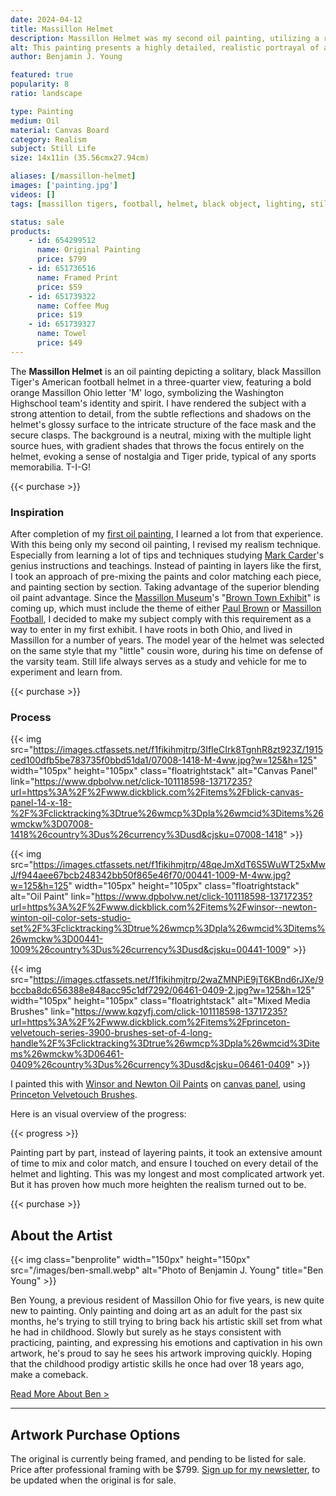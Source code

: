 ```yaml
---
date: 2024-04-12
title: Massillon Helmet
description: Massillon Helmet was my second oil painting, utilizing a revised realism technique for a Massillon Museum Football Art exhibit.
alt: This painting presents a highly detailed, realistic portrayal of a black football helmet with a prominent orange 'M' logo, capturing a sense of rugged athleticism.
author: Benjamin J. Young

featured: true
popularity: 8
ratio: landscape

type: Painting
medium: Oil
material: Canvas Board
category: Realism
subject: Still Life
size: 14x11in (35.56cmx27.94cm)

aliases: [/massillon-helmet]
images: ['painting.jpg']
videos: []
tags: [massillon tigers, football, helmet, black object, lighting, still life art, oil paint, realism, study, for sale]

status: sale
products:
    - id: 654299512
      name: Original Painting
      price: $799
    - id: 651736516
      name: Framed Print
      price: $59
    - id: 651739322
      name: Coffee Mug
      price: $19
    - id: 651739327
      name: Towel
      price: $49
---
```


The **Massillon Helmet** is an oil painting depicting a solitary, black Massillon Tiger's American football helmet in a three-quarter view, featuring a bold orange Massillon Ohio letter 'M' logo, symbolizing the Washington Highschool team's identity and spirit. I have rendered the subject with a strong attention to detail, from the subtle reflections and shadows on the helmet's glossy surface to the intricate structure of the face mask and the secure clasps. The background is a neutral, mixing with the multiple light source hues, with gradient shades that throws the focus entirely on the helmet, evoking a sense of nostalgia and Tiger pride, typical of any sports memorabilia. T-I-G!

{{< purchase >}}

### Inspiration ###

After completion of my [first oil painting](/artwork/cherry-popping), I learned a lot from that experience. With this being only my second oil painting, I revised my realism technique. Especially from learning a lot of tips and techniques studying [Mark Carder](https://www.drawmixpaint.com)'s genius instructions and teachings. Instead of painting in layers like the first, I took an approach of pre-mixing the paints and color matching each piece, and painting section by section. Taking advantage of the superior blending oil paint advantage. Since the [Massillon Museum](http://massillonmuseum.org/)'s "[Brown Town Exhibit](https://paulbrownmuseum.org/home/special-exhibits/)" is coming up, which must include the theme of either [Paul Brown](https://en.wikipedia.org/wiki/Paul_Brown) or [Massillon Football](https://massillontigers.com), I decided to make my subject comply with this requirement as a way to enter in my first exhibit. I have roots in both Ohio, and lived in Massillon for a number of years. The model year of the helmet was selected on the same style that my "little" cousin wore, during his time on defense of the varsity team. Still life always serves as a study and vehicle for me to experiment and learn from.

{{< purchase >}}

### Process ###

{{< img src="https://images.ctfassets.net/f1fikihmjtrp/3IfIeCIrk8TgnhR8zt923Z/1915ced100dfb5be783735f0bbd51da1/07008-1418-M-4ww.jpg?w=125&h=125" width="105px" height="105px" class="floatrightstack" alt="Canvas Panel" link="https://www.dpbolvw.net/click-101118598-13717235?url=https%3A%2F%2Fwww.dickblick.com%2Fitems%2Fblick-canvas-panel-14-x-18-%2F%3Fclicktracking%3Dtrue%26wmcp%3Dpla%26wmcid%3Ditems%26wmckw%3D07008-1418%26country%3Dus%26currency%3Dusd&cjsku=07008-1418" >}}

{{< img src="https://images.ctfassets.net/f1fikihmjtrp/48qeJmXdT6S5WuWT25xMwJ/f944aee67bcb248342bb50f865e46f70/00441-1009-M-4ww.jpg?w=125&h=125" width="105px" height="105px" class="floatrightstack" alt="Oil Paint" link="https://www.dpbolvw.net/click-101118598-13717235?url=https%3A%2F%2Fwww.dickblick.com%2Fitems%2Fwinsor--newton-winton-oil-color-sets-studio-set%2F%3Fclicktracking%3Dtrue%26wmcp%3Dpla%26wmcid%3Ditems%26wmckw%3D00441-1009%26country%3Dus%26currency%3Dusd&cjsku=00441-1009" >}}

{{< img src="https://images.ctfassets.net/f1fikihmjtrp/2waZMNPiE9jT6KBnd6rJXe/9bccba8dc656388e848acc95c1df7292/06461-0409-2.jpg?w=125&h=125" width="105px" height="105px" class="floatrightstack" alt="Mixed Media Brushes" link="https://www.kqzyfj.com/click-101118598-13717235?url=https%3A%2F%2Fwww.dickblick.com%2Fitems%2Fprinceton-velvetouch-series-3900-brushes-set-of-4-long-handle%2F%3Fclicktracking%3Dtrue%26wmcp%3Dpla%26wmcid%3Ditems%26wmckw%3D06461-0409%26country%3Dus%26currency%3Dusd&cjsku=06461-0409" >}}

I painted this with [Winsor and Newton Oil Paints](https://www.dpbolvw.net/click-101118598-13717235?url=https%3A%2F%2Fwww.dickblick.com%2Fitems%2Fwinsor--newton-winton-oil-color-sets-studio-set%2F%3Fclicktracking%3Dtrue%26wmcp%3Dpla%26wmcid%3Ditems%26wmckw%3D00441-1009%26country%3Dus%26currency%3Dusd&cjsku=00441-1009) on [canvas panel](https://www.dpbolvw.net/click-101118598-13717235?url=https%3A%2F%2Fwww.dickblick.com%2Fitems%2Fblick-canvas-panel-14-x-18-%2F%3Fclicktracking%3Dtrue%26wmcp%3Dpla%26wmcid%3Ditems%26wmckw%3D07008-1418%26country%3Dus%26currency%3Dusd&cjsku=07008-1418), using [Princeton Velvetouch Brushes](https://www.kqzyfj.com/click-101118598-13717235?url=https%3A%2F%2Fwww.dickblick.com%2Fitems%2Fprinceton-velvetouch-series-3900-brushes-set-of-4-long-handle%2F%3Fclicktracking%3Dtrue%26wmcp%3Dpla%26wmcid%3Ditems%26wmckw%3D06461-0409%26country%3Dus%26currency%3Dusd&cjsku=06461-0409).

Here is an visual overview of the progress:

{{< progress >}}

Painting part by part, instead of layering paints, it took an extensive amount of time to mix and color match, and ensure I touched on every detail of the helmet and lighting. This was my longest and most complicated artwork yet. But it has proven how much more heighten the realism turned out to be.

{{< purchase >}}

## About the Artist ##

{{< img class="benprolite" width="150px" height="150px" src="/images/ben-small.webp" alt="Photo of Benjamin J. Young" title="Ben Young" >}}

Ben Young, a previous resident of Massillon Ohio for five years, is new quite new to painting. Only painting and doing art as an adult for the past six months, he's trying to still trying to bring back his artistic skill set from what he had in childhood. Slowly but surely as he stays consistent with practicing, painting, and expressing his emotions and captivation in his own artwork, he's proud to say he sees his artwork improving  quickly. Hoping that the childhood prodigy artistic skills he once had over 18 years ago, make a comeback.

[Read More About Ben >](/about)

---

## Artwork Purchase Options ##

The original is currently being framed, and pending to be listed for sale. Price after professional framing with be $799. [Sign up for my newsletter](#footer), to be updated when the original is for sale.
